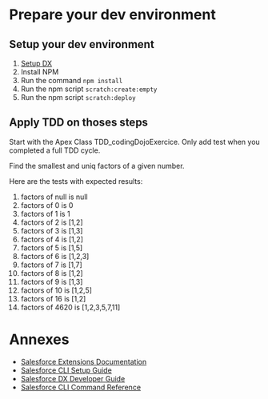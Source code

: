 # Prepare your dev environment

## Setup your dev environment

1. [Setup DX](https://trailhead.salesforce.com/fr/content/learn/modules/sfdx_app_dev/sfdx_app_dev_setup_dx=)
2. Install NPM
3. Run the command `npm install `
4. Run the npm script `scratch:create:empty`
5. Run the npm script `scratch:deploy`

## Apply TDD on thoses steps

Start with the Apex Class TDD_codingDojoExercice. Only add test when you completed a full TDD cycle.

Find the smallest and uniq factors of a given number.

Here are the tests with expected results:

1. factors of null is null
2. factors of 0 is 0
3. factors of 1 is 1
4. factors of 2 is [1,2]
5. factors of 3 is [1,3]
6. factors of 4 is [1,2]
7. factors of 5 is [1,5]
8. factors of 6 is [1,2,3]
9. factors of 7 is [1,7]
10. factors of 8 is [1,2]
11. factors of 9 is [1,3]
12. factors of 10 is [1,2,5]
13. factors of 16 is [1,2]
14. factors of 4620 is [1,2,3,5,7,11]

# Annexes

-   [Salesforce Extensions Documentation](https://developer.salesforce.com/tools/vscode/)
-   [Salesforce CLI Setup Guide](https://developer.salesforce.com/docs/atlas.en-us.sfdx_setup.meta/sfdx_setup/sfdx_setup_intro.htm)
-   [Salesforce DX Developer Guide](https://developer.salesforce.com/docs/atlas.en-us.sfdx_dev.meta/sfdx_dev/sfdx_dev_intro.htm)
-   [Salesforce CLI Command Reference](https://developer.salesforce.com/docs/atlas.en-us.sfdx_cli_reference.meta/sfdx_cli_reference/cli_reference.htm)
